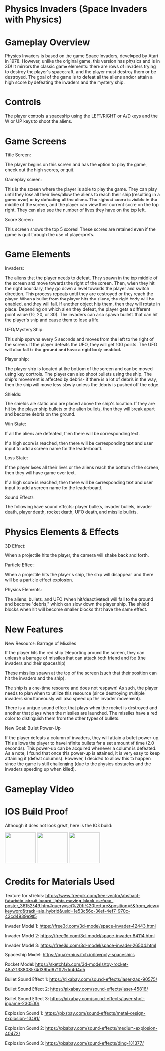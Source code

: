 # Physics Invaders (Space Invaders with Physics) 

# Gameplay Overview 
Physics Invaders is based on the game Space Invaders, developed by Atari in 1978. However, unlike the original game, this version has physics and is in 3D! 
It mirrors the classic game elements: there are rows of invaders trying to destroy the player's spacecraft, and the player must destroy them or be destroyed. 
The goal of the game is to defeat all the aliens and/or attain a high score by defeating the invaders and the mystery ship. 

# Controls 
The player controls a spaceship using the LEFT/RIGHT or A/D keys and the W or UP keys to shoot the aliens. 

# Game Screens 
Title Screen: 

The player begins on this screen and has the option to play the game, check out the high scores, or quit. 

Gameplay screen: 

This is the screen where the player is able to play the game. They can play until they lose all their lives/allow the aliens to reach their ship (resulting in a game over) or by defeating all the aliens.
The highest score is visible in the middle of the screen, and the player can view their current score on the top right. They can also see the number of lives they have on the top left.

Score Screen: 

This screen shows the top 5 scores! These scores are retained even if the game is quit through the use of playerprefs. 

# Game Elements 
Invaders: 

The aliens that the player needs to defeat. They spawn in the top middle of the screen and move towards the right of the screen. Then, when they hit the right boundary, they go down a level towards the player and switch direction. This process repeats until they are destroyed or they reach the player. When a bullet from the player hits the aliens, the rigid body will be enabled, and they will fall. If another object hits them, then they will rotate in place. Depending on which alien they defeat, the player gets a different point value (10, 20, or 30). The invaders can also spawn bullets that can hit the player's ship and cause them to lose a life. 

UFO/Mystery Ship: 

This ship spawns every 5 seconds and moves from the left to the right of the screen. If the player defeats the UFO, they will get 100 points. The UFO will also fall to the ground and have a rigid body enabled. 

Player ship: 

The player ship is located at the bottom of the screen and can be moved using key controls. The player can also shoot bullets using the ship. The ship's movement is affected by debris- if there is a lot of debris in the way, then the ship will move less slowly unless the debris is pushed off the edge. 

Shields: 

The shields are static and are placed above the ship's location. If they are hit by the player ship bullets or the alien bullets, then they will break apart and become debris on the ground.  

Win State: 

If all the aliens are defeated, then there will be corresponding text. 

If a high score is reached, then there will be corresponding text and user input to add a screen name for the leaderboard. 

Loss State: 

If the player loses all their lives or the aliens reach the bottom of the screen, then they will have game over text.

If a high score is reached, then there will be corresponding text and user input to add a screen name for the leaderboard. 

Sound Effects: 

The following have sound effects:  player bullets, invader bullets, invader death, player death, rocket death, UFO death, and missile bullets.

# Physics Elements & Effects 

3D Effect: 

When a projectile hits the player, the camera will shake back and forth. 

Particle Effect: 

When a projectile hits the player's ship, the ship will disappear, and there will be a particle effect explosion. 

Physics Elements: 

The aliens, bullets, and UFO (when hit/deactivated) will fall to the ground and become "debris," which can slow down the player ship. The shield blocks when hit will become smaller blocks that have the same effect. 

# New Features 
New Resource: Barrage of Missiles 

If the player hits the red ship teleporting around the screen, they can unleash a barrage of missiles that can attack both friend and foe (the invaders and their spaceship). 

These missiles spawn at the top of the screen (such that their position can hit the invaders and the ship).

The ship is a one-time resource and does not respawn!
As such, the player needs to plan when to utilize this resource (since destroying multiple invaders simultaneously will also speed up the invader movement). 

There is a unique sound effect that plays when the rocket is destroyed and another that plays when the missiles are launched. The missiles have a red color to distinguish them from the other types of bullets. 

New Goal: Bullet Power-Up 

If the player defeats a column of invaders, they will attain a bullet power-up. This allows the player to have infinite bullets for a set amount of time (2.0 seconds). This power-up can be acquired whenever a column is defeated. 
As a note, I found that once this power-up is attained, it is very easy to keep attaining it (defeat columns). However, I decided to allow this to happen since the game is still challenging (due to the physics obstacles and the invaders speeding up when killed). 

# Gameplay Video 


# IOS Build Proof

Although it does not look great, here is the IOS build: 

<img src="https://github.com/user-attachments/assets/333bc879-2f28-4c99-a49e-71cf718d671b" width="100">
<img src="https://github.com/user-attachments/assets/37cee263-1b61-47f1-a094-d6c75300b954" width="100">
<img src="https://github.com/user-attachments/assets/7c3e77d2-0ee6-463f-bf9f-ec6b0e73c7bf" width="100">


# Credits for Materials Used

Texture for shields: https://www.freepik.com/free-vector/abstract-futuristic-circuit-board-lights-moving-black-surface-poster_36152349.htm#query=sci%20fi%20texture&position=6&from_view=keyword&track=ais_hybrid&uuid=1e53c56c-36ef-4ef7-970c-43cd4939e985

Invader Model 1: https://free3d.com/3d-model/space-invader-42443.html

Invader Model 2: https://free3d.com/3d-model/space-invader-84114.html

Invader Model 3: https://free3d.com/3d-model/space-invader-26504.html

Spaceship Model: https://quaternius.itch.io/lowpoly-spaceships

Rocket Model: https://sketchfab.com/3d-models/toy-rocket-48a2138808574d39bd671ff75dd4d4d5

Bullet Sound Effect 1: https://pixabay.com/sound-effects/laser-zap-90575/

Bullet Sound Effect 2: https://pixabay.com/sound-effects/laser-45816/

Bullet Sound Effect 3: https://pixabay.com/sound-effects/laser-shot-ingame-230500/

Explosion Sound 1: https://pixabay.com/sound-effects/metal-design-explosion-13491/

Explosion Sound 2: https://pixabay.com/sound-effects/medium-explosion-40472/

Explosion Sound 3: https://pixabay.com/sound-effects/ding-101377/
